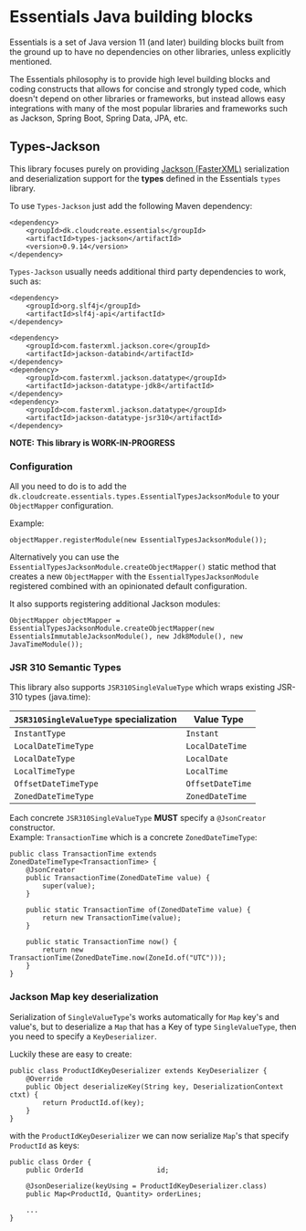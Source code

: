 # Essentials Java building blocks

Essentials is a set of Java version 11 (and later) building blocks built from the ground up to have no dependencies
on other libraries, unless explicitly mentioned.

The Essentials philosophy is to provide high level building blocks and coding constructs that allows for concise and
strongly typed code, which doesn't depend on other libraries or frameworks, but instead allows easy integrations with
many of the most popular libraries and frameworks such as Jackson, Spring Boot, Spring Data, JPA, etc.

## Types-Jackson

This library focuses purely on providing [Jackson (FasterXML)](https://github.com/FasterXML/jackson) serialization and deserialization support
for the **types** defined in the Essentials `types` library.

To use `Types-Jackson` just add the following Maven dependency:

```
<dependency>
    <groupId>dk.cloudcreate.essentials</groupId>
    <artifactId>types-jackson</artifactId>
    <version>0.9.14</version>
</dependency>
```

`Types-Jackson` usually needs additional third party dependencies to work, such as:

```
<dependency>
    <groupId>org.slf4j</groupId>
    <artifactId>slf4j-api</artifactId>
</dependency>

<dependency>
    <groupId>com.fasterxml.jackson.core</groupId>
    <artifactId>jackson-databind</artifactId>
</dependency>
<dependency>
    <groupId>com.fasterxml.jackson.datatype</groupId>
    <artifactId>jackson-datatype-jdk8</artifactId>
</dependency>
<dependency>
    <groupId>com.fasterxml.jackson.datatype</groupId>
    <artifactId>jackson-datatype-jsr310</artifactId>
</dependency>
```

**NOTE:**
**This library is WORK-IN-PROGRESS**

### Configuration

All you need to do is to add the `dk.cloudcreate.essentials.types.EssentialTypesJacksonModule` to your `ObjectMapper`
configuration.

Example:

```
objectMapper.registerModule(new EssentialTypesJacksonModule());
```

Alternatively you can use the `EssentialTypesJacksonModule.createObjectMapper()` static method that creates a new
`ObjectMapper` with the `EssentialTypesJacksonModule` registered combined with an opinionated default configuration.

It also supports registering additional Jackson modules:

```
ObjectMapper objectMapper = EssentialTypesJacksonModule.createObjectMapper(new EssentialsImmutableJacksonModule(), new Jdk8Module(), new JavaTimeModule());
```

### JSR 310 Semantic Types

This library also supports `JSR310SingleValueType` which wraps existing JSR-310 types (java.time):

| `JSR310SingleValueType` specialization | Value Type |
|----------------------------------|-------------------------|
| `InstantType`                    | `Instant`               |
| `LocalDateTimeType`              | `LocalDateTime`         |
| `LocalDateType`                  | `LocalDate`             |
| `LocalTimeType`                  | `LocalTime`             |
| `OffsetDateTimeType`             | `OffsetDateTime`        |
| `ZonedDateTimeType`              | `ZonedDateTime`         |

Each concrete `JSR310SingleValueType` **MUST** specify a `@JsonCreator` constructor.  
Example: `TransactionTime` which is a concrete `ZonedDateTimeType`:
```
public class TransactionTime extends ZonedDateTimeType<TransactionTime> {
    @JsonCreator
    public TransactionTime(ZonedDateTime value) {
        super(value);
    }

    public static TransactionTime of(ZonedDateTime value) {
        return new TransactionTime(value);
    }

    public static TransactionTime now() {
        return new TransactionTime(ZonedDateTime.now(ZoneId.of("UTC")));
    }
}
```

### Jackson Map key deserialization

Serialization of `SingleValueType`'s works automatically for `Map` key's and value's, but to deserialize a `Map` that has a Key of type `SingleValueType`, then you need to specify a `KeyDeserializer`.

Luckily these are easy to create:

```
public class ProductIdKeyDeserializer extends KeyDeserializer {
    @Override
    public Object deserializeKey(String key, DeserializationContext ctxt) {
        return ProductId.of(key);
    }
}
```

with the `ProductIdKeyDeserializer` we can now serialize `Map`'s that specify `ProductId` as keys:

```
public class Order {
    public OrderId                  id;

    @JsonDeserialize(keyUsing = ProductIdKeyDeserializer.class)
    public Map<ProductId, Quantity> orderLines;
    
    ...
}
```